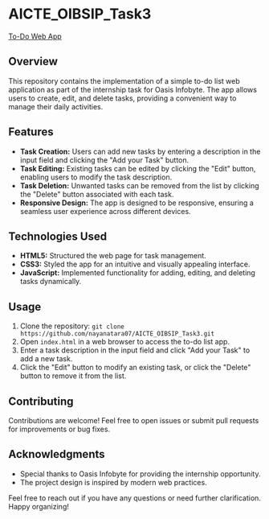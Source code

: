 # AICTE_OIBSIP_Task3
[To-Do Web App](https://nayanatara07.github.io/AICTE_OIBSIP_Task3/)

## Overview

This repository contains the implementation of a simple to-do list web application as part of the internship task for Oasis Infobyte. The app allows users to create, edit, and delete tasks, providing a convenient way to manage their daily activities.

## Features

- **Task Creation:** Users can add new tasks by entering a description in the input field and clicking the "Add your Task" button.
- **Task Editing:** Existing tasks can be edited by clicking the "Edit" button, enabling users to modify the task description.
- **Task Deletion:** Unwanted tasks can be removed from the list by clicking the "Delete" button associated with each task.
- **Responsive Design:** The app is designed to be responsive, ensuring a seamless user experience across different devices.

## Technologies Used

- **HTML5:** Structured the web page for task management.
- **CSS3:** Styled the app for an intuitive and visually appealing interface.
- **JavaScript:** Implemented functionality for adding, editing, and deleting tasks dynamically.

## Usage

1. Clone the repository: `git clone https://github.com/nayanatara07/AICTE_OIBSIP_Task3.git`
2. Open `index.html` in a web browser to access the to-do list app.
3. Enter a task description in the input field and click "Add your Task" to add a new task.
4. Click the "Edit" button to modify an existing task, or click the "Delete" button to remove it from the list.

## Contributing

Contributions are welcome! Feel free to open issues or submit pull requests for improvements or bug fixes.

## Acknowledgments

- Special thanks to Oasis Infobyte for providing the internship opportunity.
- The project design is inspired by modern web practices.

Feel free to reach out if you have any questions or need further clarification. Happy organizing!